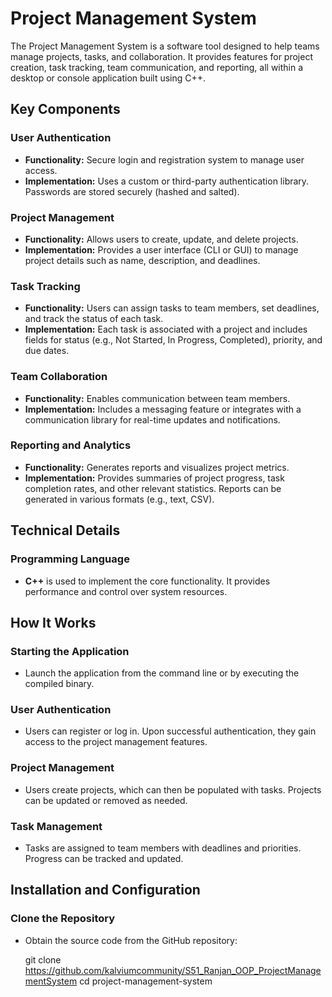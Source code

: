 # Project Management System

The Project Management System is a software tool designed to help teams manage projects, tasks, and collaboration. It provides features for project creation, task tracking, team communication, and reporting, all within a desktop or console application built using C++.

## Key Components

### User Authentication

- **Functionality:** Secure login and registration system to manage user access.
- **Implementation:** Uses a custom or third-party authentication library. Passwords are stored securely (hashed and salted).

### Project Management

- **Functionality:** Allows users to create, update, and delete projects.
- **Implementation:** Provides a user interface (CLI or GUI) to manage project details such as name, description, and deadlines.

### Task Tracking

- **Functionality:** Users can assign tasks to team members, set deadlines, and track the status of each task.
- **Implementation:** Each task is associated with a project and includes fields for status (e.g., Not Started, In Progress, Completed), priority, and due dates.

### Team Collaboration

- **Functionality:** Enables communication between team members.
- **Implementation:** Includes a messaging feature or integrates with a communication library for real-time updates and notifications.

### Reporting and Analytics

- **Functionality:** Generates reports and visualizes project metrics.
- **Implementation:** Provides summaries of project progress, task completion rates, and other relevant statistics. Reports can be generated in various formats (e.g., text, CSV).

## Technical Details

### Programming Language

- **C++** is used to implement the core functionality. It provides performance and control over system resources.



## How It Works

### Starting the Application

- Launch the application from the command line or by executing the compiled binary.

### User Authentication

- Users can register or log in. Upon successful authentication, they gain access to the project management features.

### Project Management

- Users create projects, which can then be populated with tasks. Projects can be updated or removed as needed.

### Task Management

- Tasks are assigned to team members with deadlines and priorities. Progress can be tracked and updated.



## Installation and Configuration

### Clone the Repository

- Obtain the source code from the GitHub repository:

  git clone https://github.com/kalviumcommunity/S51_Ranjan_OOP_ProjectManagementSystem
  cd project-management-system

